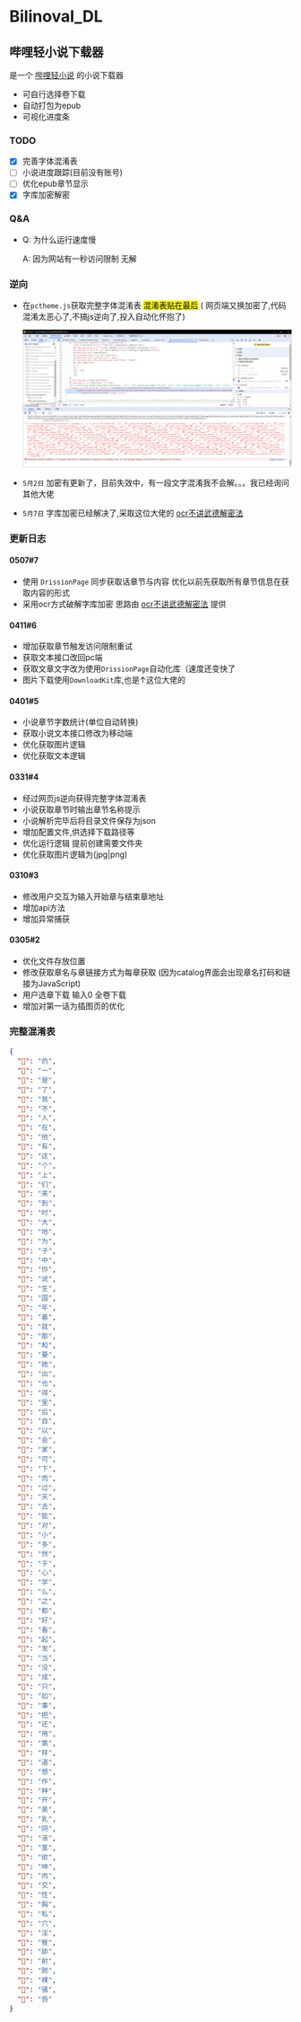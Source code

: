 # Bilinoval_DL

## 哔哩轻小说下载器

是一个 [哔哩轻小说](https://www.linovelib.com/) 的小说下载器

- 可自行选择卷下载
- 自动打包为epub
- 可视化进度条

### TODO

- [x] 完善字体混淆表
- [ ] 小说进度跟踪(目前没有账号)
- [ ] 优化epub章节显示
- [x] 字库加密解密

### Q&A

- Q: 为什么运行速度慢

  A: 因为网站有一秒访问限制 无解

### 逆向

- 在`pctheme.js`获取完整字体混淆表 <mark>混淆表贴在最后</mark> (
  网页端又换加密了,代码混淆太恶心了,不搞js逆向了,投入自动化怀抱了)

  ![ddeb9f7d0e006b2ce9d9de49cd57d10bed02e416.png](assets/573a7e52b29fbac5a45519331d05ad2f45d67bd6.png)

- `5月2日` 加密有更新了，目前失效中，有一段文字混淆我不会解。。。我已经询问其他大佬
- `5月7日`
  字库加密已经解决了,采取这位大佬的 [ocr不讲武德解密法](https://github.com/lightnovel-center/linovelib2epub/blob/main/docs-internal/linovelib-pc-font-obfuscation.md)

### 更新日志

#### 0507#7

- 使用 `DrissionPage` 同步获取话章节与内容 优化以前先获取所有章节信息在获取内容的形式
- 采用ocr方式破解字库加密
  思路由 [ocr不讲武德解密法](https://github.com/lightnovel-center/linovelib2epub/blob/main/docs-internal/linovelib-pc-font-obfuscation.md)
  提供

#### 0411#6

- 增加获取章节触发访问限制重试
- 获取文本接口改回pc端
- 获取文章文字改为使用`DrissionPage`自动化库（速度还变快了
- 图片下载使用`DownloadKit`库,也是↑这位大佬的

#### 0401#5

- 小说章节字数统计(单位自动转换)
- 获取小说文本接口修改为移动端
- 优化获取图片逻辑
- 优化获取文本逻辑

#### 0331#4

- 经过网页js逆向获得完整字体混淆表
- 小说获取章节时输出章节名称提示
- 小说解析完毕后将目录文件保存为json
- 增加配置文件,供选择下载路径等
- 优化运行逻辑 提前创建需要文件夹
- 优化获取图片逻辑为(jpg|png)

#### 0310#3

- 修改用户交互为输入开始章与结束章地址
- 增加api方法
- 增加异常捕获

#### 0305#2

- 优化文件存放位置
- 修改获取章名与章链接方式为每章获取 (因为catalog界面会出现章名打码和链接为JavaScript)
- 用户选章下载 输入0 全卷下载
- 增加对第一话为插图页的优化

### 完整混淆表

```json
{
  "": "的",
  "": "一",
  "": "是",
  "": "了",
  "": "我",
  "": "不",
  "": "人",
  "": "在",
  "": "他",
  "": "有",
  "": "这",
  "": "个",
  "": "上",
  "": "们",
  "": "来",
  "": "到",
  "": "时",
  "": "大",
  "": "地",
  "": "为",
  "": "子",
  "": "中",
  "": "你",
  "": "说",
  "": "生",
  "": "国",
  "": "年",
  "": "着",
  "": "就",
  "": "那",
  "": "和",
  "": "要",
  "": "她",
  "": "出",
  "": "也",
  "": "得",
  "": "里",
  "": "后",
  "": "自",
  "": "以",
  "": "会",
  "": "家",
  "": "可",
  "": "下",
  "": "而",
  "": "过",
  "": "天",
  "": "去",
  "": "能",
  "": "对",
  "": "小",
  "": "多",
  "": "然",
  "": "于",
  "": "心",
  "": "学",
  "": "么",
  "": "之",
  "": "都",
  "": "好",
  "": "看",
  "": "起",
  "": "发",
  "": "当",
  "": "没",
  "": "成",
  "": "只",
  "": "如",
  "": "事",
  "": "把",
  "": "还",
  "": "用",
  "": "第",
  "": "样",
  "": "道",
  "": "想",
  "": "作",
  "": "种",
  "": "开",
  "": "美",
  "": "乳",
  "": "阴",
  "": "液",
  "": "茎",
  "": "欲",
  "": "呻",
  "": "肉",
  "": "交",
  "": "性",
  "": "胸",
  "": "私",
  "": "穴",
  "": "淫",
  "": "臀",
  "": "舔",
  "": "射",
  "": "脱",
  "": "裸",
  "": "骚",
  "": "唇"
}
```
